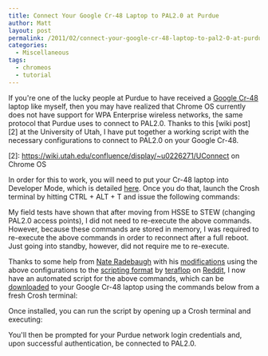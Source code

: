```yaml
---
title: Connect Your Google Cr-48 Laptop to PAL2.0 at Purdue
author: Matt
layout: post
permalink: /2011/02/connect-your-google-cr-48-laptop-to-pal2-0-at-purdue/
categories:
  - Miscellaneous
tags:
  - chromeos
  - tutorial
---
```


If you're one of the lucky people at Purdue to have received a [Google Cr-48][1] laptop like myself, then you may have realized that Chrome OS currently does not have support for WPA Enterprise wireless networks, the same protocol that Purdue uses to connect to PAL2.0. Thanks to this [wiki post][2] at the University of Utah, I have put together a working script with the necessary configurations to connect to PAL2.0 on your Google Cr-48.

 [1]: http://www.google.com/chromeos/pilot-program-cr48.html
 [2]: https://wiki.utah.edu/confluence/display/~u0226271/UConnect on Chrome OS

In order for this to work, you will need to put your Cr-48 laptop into Developer Mode, which is detailed [here][3]. Once you do that, launch the Crosh terminal by hitting CTRL + ALT + T and issue the following commands:

 [3]: http://www.chromium.org/chromium-os/developer-information-for-chrome-os-devices/cr-48-chrome-notebook-developer-information

<script src="https://gist.github.com/mbmccormick/811480.js"> </script>

My field tests have shown that after moving from HSSE to STEW (changing PAL2.0 access points), I did not need to re-execute the above commands. However, because these commands are stored in memory, I was required to re-execute the above commands in order to reconnect after a full reboot. Just going into standby, however, did not require me to re-execute.

Thanks to some help from [Nate Radebaugh][4] with his [modifications][5] using the above configurations to the [scripting format][6] by [teraflop][7] on [Reddit][8], I now have an automated script for the above commands, which can be [downloaded][9] to your Google Cr-48 laptop using the commands below from a fresh Crosh terminal:

 [4]: http://naterad.com/
 [5]: http://pastebin.com/3zhLb8qw
 [6]: http://pastebin.com/G3ta4zsa
 [7]: http://www.reddit.com/user/teraflop
 [8]: http://www.reddit.com/r/CR48/comments/fcxhw/any_workarounds_for_wpa2_with_certificate/
 [9]: http://archive.mbmccormick/files/pal2.sh

<script src="https://gist.github.com/mbmccormick/827025.js"> </script>

Once installed, you can run the script by opening up a Crosh terminal and executing:

<script src="https://gist.github.com/mbmccormick/827049.js"> </script>

You'll then be prompted for your Purdue network login credentials and, upon successful authentication, be connected to PAL2.0.
